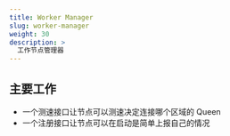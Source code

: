```yaml
---
title: Worker Manager
slug: worker-manager
weight: 30
description: >
  工作节点管理器
---
```


## 主要工作

- 一个测速接口让节点可以测速决定连接哪个区域的 Queen
- 一个注册接口让节点可以在启动是简单上报自己的情况
